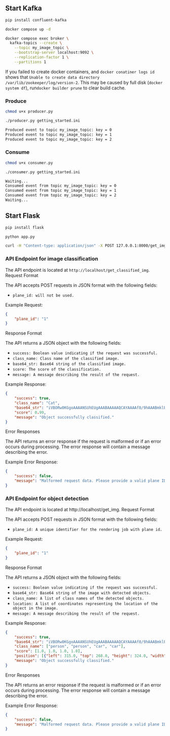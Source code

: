 ## Start Kafka
```bash
pip install confluent-kafka

docker compose up -d

docker compose exec broker \
  kafka-topics --create \
    --topic my_image_topic \
    --bootstrap-server localhost:9092 \
    --replication-factor 1 \
    --partitions 1
```

If you failed to create docker containers, and `docker conatiner logs id` shows that `Unable to create data directory /var/lib/zookeeper/log/version-2`. This may be caused by full disk (`docker system df`), run`docker builder prune` to clear build cache.

### Produce 

```bash
chmod u+x producer.py

./producer.py getting_started.ini
```

```bash
Produced event to topic my_image_topic: key = 0           
Produced event to topic my_image_topic: key = 1           
Produced event to topic my_image_topic: key = 2   
```

### Consume

```bash
chmod u+x consumer.py

./consumer.py getting_started.ini
```

```bash
Waiting...
Consumed event from topic my_image_topic: key = 0           
Consumed event from topic my_image_topic: key = 1           
Consumed event from topic my_image_topic: key = 2 
Waiting...
```

## Start Flask

```bash
pip install flask

python app.py
```

```bash
curl -H "Content-type: application/json" -X POST 127.0.0.1:8000/get_img -o result.json
```

### API Endpoint for image classification

The API endpoint is located at `http://localhost/get_classified_img`.
Request Format

The API accepts POST requests in JSON format with the following fields:

- `plane_id: will not be used.`

Example Request:

```json
{
    "plane_id": "1"
}
```

Response Format

The API returns a JSON object with the following fields:
- `success: Boolean value indicating if the request was successful.`
- `class_name: Class name of the classified image.`
- `base64_str: Base64 string of the classified image.`
- `score: The score of the classification.`
- `message: A message describing the result of the request.`

Example Response:

```json
{
    "success": true,
    "class_name": "Cat",
    "base64_str": "iVBORw0KGgoAAAANSUhEUgAAABAAAAAQCAYAAAAf8/9hAAABmklEQV",
    "score": 0.99,
    "message": "Object successfully classified."
}
```

Error Responses

The API returns an error response if the request is malformed or if an error occurs during processing. The error response will contain a message describing the error.

Example Error Response:

```json
{
    "success": false,
    "message": "Malformed request data. Please provide a valid plane ID."
}
```

### API Endpoint for object detection

The API endpoint is located at http://localhost/get_img.
Request Format

The API accepts POST requests in JSON format with the following fields:

- `plane_id: A unique identifier for the rendering job with plane id.`

Example Request:

```json
{
    "plane_id": "1"
}
```

Response Format

The API returns a JSON object with the following fields:
- `success: Boolean value indicating if the request was successful.`
- `base64_str: Base64 string of the image with detected objects.`
- `class_name: A list of class names of the detected objects.`
- `location: A list of coordinates representing the location of the object in the image.`
- `message: A message describing the result of the request.`

Example Response:

```json
{
    "success": true,
    "base64_str": "iVBORw0KGgoAAAANSUhEUgAAABAAAAAQCAYAAAAf8/9hAAABmklEQV",
    "class_name": ["person", "person", "car", "car"],
    "score": [1.0, 1.0, 1.0, 1.0],
    "position": [{"left": 315.0, "top": 268.0, "height": 324.0, "width": 336.0}, {"left": 270.0, "top": 254.0, "height": 321.0, "width": 291.0}, {"left": 647.0, "top": 247.0, "height": 279.0, "width": 679.0}, {"left": 437.0, "top": 282.0, "height": 311.0, "width": 472.0}, {"left": 250.0, "top": 254.0, "height": 320.0, "width": 272.0}],
    "message": "Object successfully classified."
}
```

Error Responses

The API returns an error response if the request is malformed or if an error occurs during processing. The error response will contain a message describing the error.

Example Error Response:

```json
{
    "success": false,
    "message": "Malformed request data. Please provide a valid plane ID."
}
```

